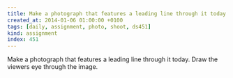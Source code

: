 ```yaml
---
title: Make a photograph that features a leading line through it today. Draw the viewers eye through the image.
created_at: 2014-01-06 01:00:00 +0100
tags: [daily, assignment, photo, shoot, ds451]
kind: assignment
index: 451
---
```


Make a photograph that features a leading line through it today. Draw the viewers eye through the image.
